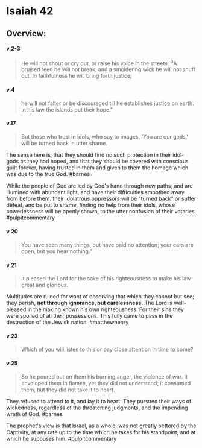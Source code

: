 # Isaiah 42

## Overview:



#### v.2-3
>He will not shout or cry out, or raise his voice in the streets. <sup>3</sup>A bruised reed he will not break, and a smoldering wick he will not snuff out. In faithfulness he will bring forth justice;

#### v.4
>he will not falter or be discouraged till he establishes justice on earth. In his law the islands put their hope."

#### v.17
>But those who trust in idols, who say to images, 'You are our gods,' will be turned back in utter shame.

The sense here is, that they should find no such protection in their idol-gods as they had hoped, and that they should be covered with conscious guilt forever, having trusted in them and given to them the homage which was due to the true God.
#barnes 

While the people of God are led by God's hand through new paths, and are illumined with abundant light, and have their difficulties smoothed away from before them. their idolatrous oppressors will be "turned back" or suffer defeat, and be put to shame, finding no help from their idols, whose powerlessness will be openly shown, to the utter confusion of their votaries.
#pulpitcommentary 

#### v.20
>You have seen many things, but have paid no attention; your ears are open, but you hear nothing."

#### v.21
>It pleased the Lord for the sake of his righteousness to make his law great and glorious.

Multitudes are ruined for want of observing that which they cannot but see; they perish, **not through ignorance, but carelessness.** The Lord is well-pleased in the making known his own righteousness. For their sins they were spoiled of all their possessions. This fully came to pass in the destruction of the Jewish nation.
#matthewhenry 

#### v.23
>Which of you will listen to this or pay close attention in time to come?

#### v.25
>So he poured out on them his burning anger, the violence of war. It enveloped them in flames, yet they did not understand; it consumed them, but they did not take it to heart.

They refused to attend to it, and lay it to heart. They pursued their ways of wickedness, regardless of the threatening judgments, and the impending wrath of God.
#barnes 

The prophet's view is that Israel, as a whole, was not greatly bettered by the Captivity, at any rate up to the time which he takes for his standpoint, and at which he supposes him.
#pulpitcommentary 